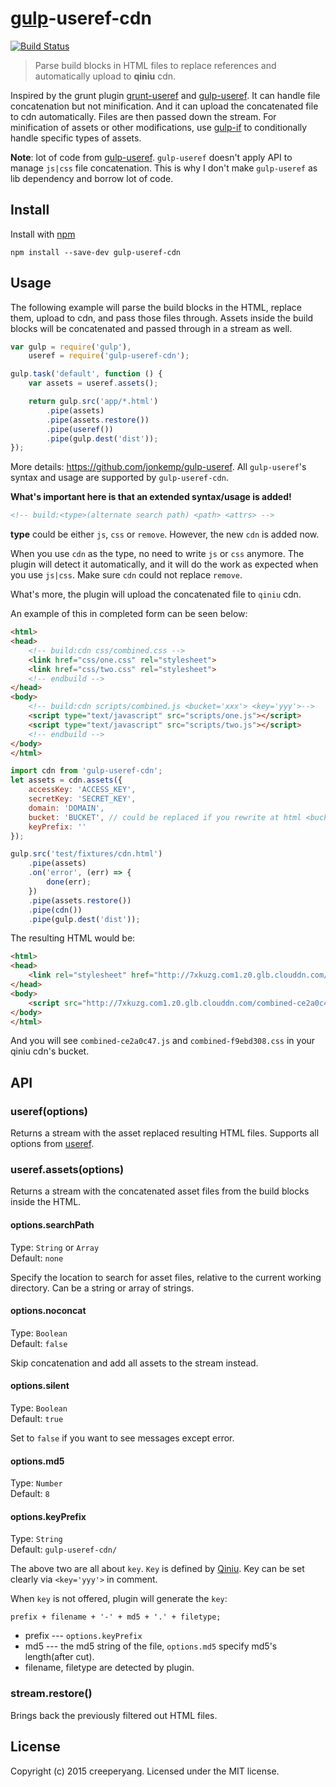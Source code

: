 # [gulp](https://github.com/gulpjs/gulp)-useref-cdn 

[![Build Status](https://travis-ci.org/creeperyang/gulp-useref-cdn.svg)](https://travis-ci.org/creeperyang/gulp-useref-cdn)

> Parse build blocks in HTML files to replace references and automatically upload to **qiniu** cdn.

Inspired by the grunt plugin [grunt-useref](https://github.com/pajtai/grunt-useref) and [gulp-useref](https://github.com/jonkemp/gulp-useref). It can handle file concatenation but not minification. And it can upload the concatenated file to cdn automatically. Files are then passed down the stream. For minification of assets or other modifications, use [gulp-if](https://github.com/robrich/gulp-if) to conditionally handle specific types of assets.

**Note**: lot of code from [gulp-useref](https://github.com/jonkemp/gulp-useref). `gulp-useref` doesn't apply API to manage `js|css` file concatenation. This is why I don't make `gulp-useref` as lib dependency and borrow lot of code.

## Install

Install with [npm](https://npmjs.org/package/gulp-useref-cdn)

```
npm install --save-dev gulp-useref-cdn
```


## Usage

The following example will parse the build blocks in the HTML, replace them, upload to cdn, and pass those files through. Assets inside the build blocks will be concatenated and passed through in a stream as well.

```js
var gulp = require('gulp'),
    useref = require('gulp-useref-cdn');

gulp.task('default', function () {
    var assets = useref.assets();

    return gulp.src('app/*.html')
        .pipe(assets)
        .pipe(assets.restore())
        .pipe(useref())
        .pipe(gulp.dest('dist'));
});
```

More details: <https://github.com/jonkemp/gulp-useref>. All `gulp-useref`'s syntax and usage are supported by `gulp-useref-cdn`.

**What's important here is that an extended syntax/usage is added!**


```html
<!-- build:<type>(alternate search path) <path> <attrs> -->
```

**type** could be either `js`, `css` or `remove`. However, the new `cdn` is added now.

When you use `cdn` as the type, no need to write `js` or `css` anymore. The plugin will detect it automatically, and it will do the work as expected when you use `js|css`. Make sure `cdn` could not replace `remove`.

What's more, the plugin will upload the concatenated file to `qiniu` cdn.

An example of this in completed form can be seen below:

```html
<html>
<head>
    <!-- build:cdn css/combined.css -->
    <link href="css/one.css" rel="stylesheet">
    <link href="css/two.css" rel="stylesheet">
    <!-- endbuild -->
</head>
<body>
    <!-- build:cdn scripts/combined.js <bucket='xxx'> <key='yyy'>-->
    <script type="text/javascript" src="scripts/one.js"></script>
    <script type="text/javascript" src="scripts/two.js"></script>
    <!-- endbuild -->
</body>
</html>
```

```js
import cdn from 'gulp-useref-cdn';
let assets = cdn.assets({
    accessKey: 'ACCESS_KEY',
    secretKey: 'SECRET_KEY',
    domain: 'DOMAIN',
    bucket: 'BUCKET', // could be replaced if you rewrite at html <bucket='xxx'>
    keyPrefix: ''
});

gulp.src('test/fixtures/cdn.html')
    .pipe(assets)
    .on('error', (err) => {
        done(err);
    })
    .pipe(assets.restore())
    .pipe(cdn())
    .pipe(gulp.dest('dist'));
```


The resulting HTML would be:

```html
<html>
<head>
    <link rel="stylesheet" href="http://7xkuzg.com1.z0.glb.clouddn.com/combined-f9ebd308.css"/>
</head>
<body>
    <script src="http://7xkuzg.com1.z0.glb.clouddn.com/combined-ce2a0c47.js"></script>
</body>
</html>
```

And you will see `combined-ce2a0c47.js` and `combined-f9ebd308.css` in your qiniu cdn's bucket.

## API

### useref(options)

Returns a stream with the asset replaced resulting HTML files. Supports all options from [useref](https://github.com/digisfera/useref).

### useref.assets(options)

Returns a stream with the concatenated asset files from the build blocks inside the HTML.

#### options.searchPath

Type: `String` or `Array`  
Default: `none`  

Specify the location to search for asset files, relative to the current working directory. Can be a string or array of strings.

#### options.noconcat

Type: `Boolean`  
Default: `false`  

Skip concatenation and add all assets to the stream instead.

#### options.silent

Type: `Boolean`  
Default: `true`  

Set to `false` if you want to see messages except error.

#### options.md5

Type: `Number`  
Default: `8`  

#### options.keyPrefix

Type: `String`  
Default: `gulp-useref-cdn/`  

The above two are all about `key`. `Key` is defined by [Qiniu](http://developer.qiniu.com/docs/v6/api/overview/concepts.html#resource). Key can be set clearly via `<key='yyy'>` in comment.

When `key` is not offered, plugin will generate the `key`:

```
prefix + filename + '-' + md5 + '.' + filetype;
```

- prefix --- `options.keyPrefix`
- md5 --- the md5 string of the file, `options.md5` specify md5's length(after cut).
- filename, filetype are detected by plugin.

### stream.restore()

Brings back the previously filtered out HTML files.

## License

Copyright (c) 2015 creeperyang. Licensed under the MIT license.